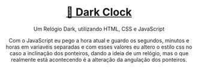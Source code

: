 <h1 align="center">
    <a href="https://bernardo01001.github.io/DarkClock/">🧭 Dark Clock </a>
</h1>
<p align="center"> Um Relógio Dark, utilizando HTML, CSS e JavaScript</p>
<p align="center"> Com o JavaScript eu pego a hora atual e guardo os segundos, minutos e horas em variavéis separadas e com esses valores eu altero o estilo css no caso a inclinação dos ponteiros, dando a ideia de um relógio, mas o que realmente está acontecendo é a alteração da angulação dos ponteiros. </p>
